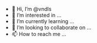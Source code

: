 - 👋 Hi, I’m @vndls
- 👀 I’m interested in ...
- 🌱 I’m currently learning ...
- 💞️ I’m looking to collaborate on ...
- 📫 How to reach me ...

<!---
vndls/vndls is a ✨ special ✨ repository because its `README.md` (this file) appears on your GitHub profile.
You can click the Preview link to take a look at your changes.
--->
